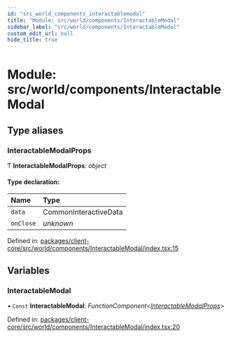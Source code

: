 ```yaml
---
id: "src_world_components_interactablemodal"
title: "Module: src/world/components/InteractableModal"
sidebar_label: "src/world/components/InteractableModal"
custom_edit_url: null
hide_title: true
---
```


# Module: src/world/components/InteractableModal

## Type aliases

### InteractableModalProps

Ƭ **InteractableModalProps**: *object*

#### Type declaration:

Name | Type |
:------ | :------ |
`data` | CommonInteractiveData |
`onClose` | *unknown* |

Defined in: [packages/client-core/src/world/components/InteractableModal/index.tsx:15](https://github.com/xr3ngine/xr3ngine/blob/716a06460/packages/client-core/src/world/components/InteractableModal/index.tsx#L15)

## Variables

### InteractableModal

• `Const` **InteractableModal**: *FunctionComponent*<[*InteractableModalProps*](src_world_components_interactablemodal.md#interactablemodalprops)\>

Defined in: [packages/client-core/src/world/components/InteractableModal/index.tsx:20](https://github.com/xr3ngine/xr3ngine/blob/716a06460/packages/client-core/src/world/components/InteractableModal/index.tsx#L20)
